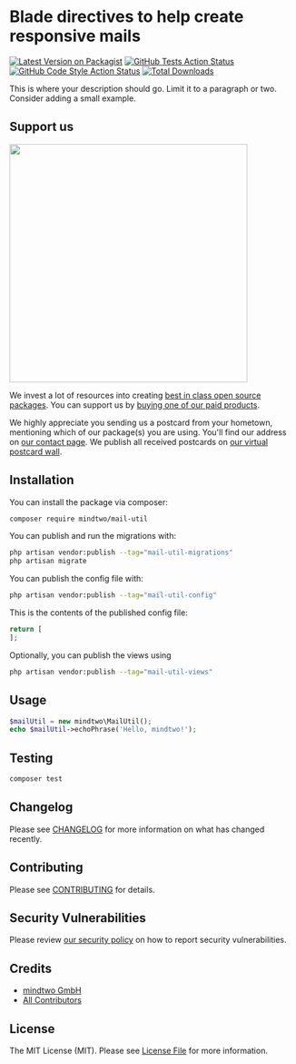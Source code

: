 # Blade directives to help create responsive mails

[![Latest Version on Packagist](https://img.shields.io/packagist/v/mindtwo/mail-util.svg?style=flat-square)](https://packagist.org/packages/mindtwo/mail-util)
[![GitHub Tests Action Status](https://img.shields.io/github/actions/workflow/status/mindtwo/mail-util/run-tests.yml?branch=main&label=tests&style=flat-square)](https://github.com/mindtwo/mail-util/actions?query=workflow%3Arun-tests+branch%3Amain)
[![GitHub Code Style Action Status](https://img.shields.io/github/actions/workflow/status/mindtwo/mail-util/fix-php-code-style-issues.yml?branch=main&label=code%20style&style=flat-square)](https://github.com/mindtwo/mail-util/actions?query=workflow%3A"Fix+PHP+code+style+issues"+branch%3Amain)
[![Total Downloads](https://img.shields.io/packagist/dt/mindtwo/mail-util.svg?style=flat-square)](https://packagist.org/packages/mindtwo/mail-util)

This is where your description should go. Limit it to a paragraph or two. Consider adding a small example.

## Support us

[<img src="https://github-ads.s3.eu-central-1.amazonaws.com/mail-util.jpg?t=1" width="419px" />](https://spatie.be/github-ad-click/mail-util)

We invest a lot of resources into creating [best in class open source packages](https://spatie.be/open-source). You can support us by [buying one of our paid products](https://spatie.be/open-source/support-us).

We highly appreciate you sending us a postcard from your hometown, mentioning which of our package(s) you are using. You'll find our address on [our contact page](https://spatie.be/about-us). We publish all received postcards on [our virtual postcard wall](https://spatie.be/open-source/postcards).

## Installation

You can install the package via composer:

```bash
composer require mindtwo/mail-util
```

You can publish and run the migrations with:

```bash
php artisan vendor:publish --tag="mail-util-migrations"
php artisan migrate
```

You can publish the config file with:

```bash
php artisan vendor:publish --tag="mail-util-config"
```

This is the contents of the published config file:

```php
return [
];
```

Optionally, you can publish the views using

```bash
php artisan vendor:publish --tag="mail-util-views"
```

## Usage

```php
$mailUtil = new mindtwo\MailUtil();
echo $mailUtil->echoPhrase('Hello, mindtwo!');
```

## Testing

```bash
composer test
```

## Changelog

Please see [CHANGELOG](CHANGELOG.md) for more information on what has changed recently.

## Contributing

Please see [CONTRIBUTING](CONTRIBUTING.md) for details.

## Security Vulnerabilities

Please review [our security policy](../../security/policy) on how to report security vulnerabilities.

## Credits

- [mindtwo GmbH](https://github.com/mindtwo)
- [All Contributors](../../contributors)

## License

The MIT License (MIT). Please see [License File](LICENSE.md) for more information.
